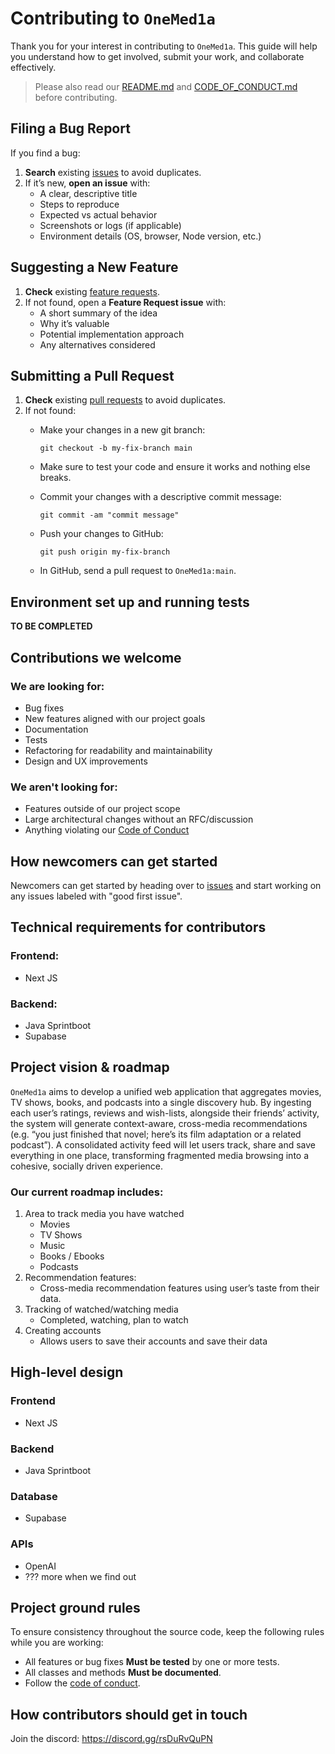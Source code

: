 # Contributing to `OneMed1a`

Thank you for your interest in contributing to `OneMed1a`.
This guide will help you understand how to get involved, submit your work, and collaborate effectively.

> Please also read our [README.md](README.md) and [CODE_OF_CONDUCT.md](CODE_OF_CONDUCT.md) before contributing.

## Filing a Bug Report
If you find a bug:
1. **Search** existing [issues](https://github.com/SOFTENG-310-OneMed1a/OneMed1a_App/issues) to avoid duplicates.
2. If it’s new, **open an issue** with:
   - A clear, descriptive title
   - Steps to reproduce
   - Expected vs actual behavior
   - Screenshots or logs (if applicable)
   - Environment details (OS, browser, Node version, etc.)

## Suggesting a New Feature
1. **Check** existing [feature requests](https://github.com/SOFTENG-310-OneMed1a/OneMed1a_App/issues?q=is%3Aissue%20state%3Aopen%20type%3AFeature).
2. If not found, open a **Feature Request issue** with:
   - A short summary of the idea
   - Why it’s valuable
   - Potential implementation approach
   - Any alternatives considered

## Submitting a Pull Request
1. **Check** existing [pull requests](https://github.com/SOFTENG-310-OneMed1a/OneMed1a_App/pulls) to avoid duplicates.
2. If not found:
   - Make your changes in a new git branch:

      ```shell
      git checkout -b my-fix-branch main
      ```
    - Make sure to test your code and ensure it works and nothing else breaks.
   
    - Commit your changes with a descriptive commit message:
  
      ```shell
      git commit -am "commit message"
      ```

    - Push your changes to GitHub:

      ```shell
      git push origin my-fix-branch
      ```

    - In GitHub, send a pull request to `OneMed1a:main`.

## Environment set up and running tests
**TO BE COMPLETED**
  
## Contributions we welcome
### We are looking for:
  - Bug fixes
  - New features aligned with our project goals
  - Documentation
  - Tests
  - Refactoring for readability and maintainability
  - Design and UX improvements
### We aren't looking for:
  - Features outside of our project scope
  - Large architectural changes without an RFC/discussion
  - Anything violating our [Code of Conduct](CODE_OF_CONDUCT.md)

## How newcomers can get started
Newcomers can get started by heading over to [issues](https://github.com/SOFTENG-310-OneMed1a/OneMed1a_App/issues?q=is%3Aissue%20state%3Aopen%20label%3A%22good%20first%20issue%22)
and start working on any issues labeled with "good first issue".

## Technical requirements for contributors
### Frontend:
  - Next JS

### Backend:
  - Java Sprintboot
  - Supabase

## Project vision & roadmap
`OneMed1a` aims to develop a unified web application that aggregates movies, TV shows, books,
and podcasts into a single discovery hub. By ingesting each user’s ratings, reviews and
wish-lists, alongside their friends’ activity, the system will generate context-aware, cross-media
recommendations (e.g. “you just finished that novel; here’s its film adaptation or a related
podcast”). A consolidated activity feed will let users track, share and save everything in one
place, transforming fragmented media browsing into a cohesive, socially driven experience.

### Our current roadmap includes:
1. Area to track media you have watched
   - Movies
   - TV Shows
   - Music
   - Books / Ebooks
   - Podcasts
2. Recommendation features:
   - Cross-media recommendation features using user’s taste from their data.
3. Tracking of watched/watching media
   - Completed, watching, plan to watch
4. Creating accounts
   - Allows users to save their accounts and save their data

## High-level design
### Frontend
  - Next JS
### Backend
  - Java Sprintboot
### Database
  - Supabase
### APIs
  - OpenAI
  - ??? more when we find out

## Project ground rules
To ensure consistency throughout the source code, keep the following rules while you are working:
  - All features or bug fixes **Must be tested** by one or more tests.
  - All classes and methods **Must be documented**.
  - Follow the [code of conduct](CODE_OF_CONDUCT.md).

## How contributors should get in touch
Join the discord: https://discord.gg/rsDuRvQuPN
    
